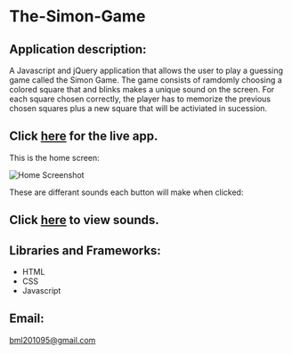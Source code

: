 # The-Simon-Game


 ## Application description:

A Javascript  and jQuery application  that allows the user to play a guessing game called the Simon Game. The game consists of ramdomly choosing  a colored square that  and blinks makes a unique sound on the screen. For each square chosen correctly, the player has to memorize the previous chosen squares plus a new square that will be activiated in sucession.
 

 ## Click [here]( https://brianlevin.github.io/Drum-Kit/) for the live app. 
 
 This is the home screen:
 
 ![Home Screenshot](images/home.png)
 
 These are differant sounds each button will make when clicked:
 
## Click [here](https://drive.google.com/file/d/1UjyVS5TsmuHTYbb052fLtU1xjosxhSly/view?usp=sharing) to view sounds.
  
  

     
## Libraries and Frameworks:

- HTML
- CSS
- Javascript

## Email:

bml201095@gmail.com
